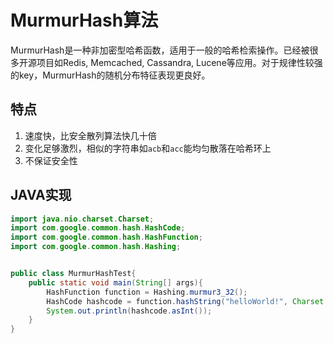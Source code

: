 # MurmurHash算法
MurmurHash是一种非加密型哈希函数，适用于一般的哈希检索操作。已经被很多开源项目如Redis, Memcached, Cassandra, Lucene等应用。对于规律性较强的key，MurmurHash的随机分布特征表现更良好。

## 特点
1. 速度快，比安全散列算法快几十倍
2. 变化足够激烈，相似的字符串如``` acb ```和```acc```能均匀散落在哈希环上
3. 不保证安全性

## JAVA实现
``` java
import java.nio.charset.Charset;
import com.google.common.hash.HashCode;
import com.google.common.hash.HashFunction;
import com.google.common.hash.Hashing;


public class MurmurHashTest{
    public static void main(String[] args){
        HashFunction function = Hashing.murmur3_32();
        HashCode hashcode = function.hashString("helloWorld!", Charset.forName("utf-8"));
        System.out.println(hashcode.asInt());
    }
}

```